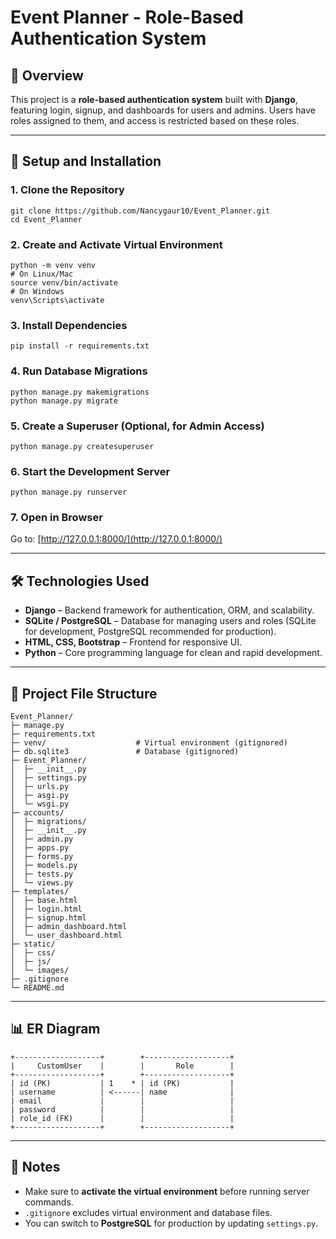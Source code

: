 # Event Planner - Role-Based Authentication System

## 📍 Overview

This project is a **role-based authentication system** built with **Django**, featuring login, signup, and dashboards for users and admins. Users have roles assigned to them, and access is restricted based on these roles.

---

## 🔧 Setup and Installation

### 1. Clone the Repository

```
git clone https://github.com/Nancygaur10/Event_Planner.git
cd Event_Planner
```

### 2. Create and Activate Virtual Environment

```
python -m venv venv
# On Linux/Mac
source venv/bin/activate
# On Windows
venv\Scripts\activate
```

### 3. Install Dependencies

```
pip install -r requirements.txt
```

### 4. Run Database Migrations

```
python manage.py makemigrations
python manage.py migrate
```

### 5. Create a Superuser (Optional, for Admin Access)

```
python manage.py createsuperuser
```

### 6. Start the Development Server

```
python manage.py runserver
```

### 7. Open in Browser

Go to: [http://127.0.0.1:8000/](http://127.0.0.1:8000/)

---

## 🛠️ Technologies Used

* **Django** – Backend framework for authentication, ORM, and scalability.
* **SQLite / PostgreSQL** – Database for managing users and roles (SQLite for development, PostgreSQL recommended for production).
* **HTML, CSS, Bootstrap** – Frontend for responsive UI.
* **Python** – Core programming language for clean and rapid development.

---

## 📁 Project File Structure

```
Event_Planner/
├─ manage.py
├─ requirements.txt
├─ venv/                    # Virtual environment (gitignored)
├─ db.sqlite3               # Database (gitignored)
├─ Event_Planner/
│  ├─ __init__.py
│  ├─ settings.py
│  ├─ urls.py
│  ├─ asgi.py
│  └─ wsgi.py
├─ accounts/
│  ├─ migrations/
│  ├─ __init__.py
│  ├─ admin.py
│  ├─ apps.py
│  ├─ forms.py
│  ├─ models.py
│  ├─ tests.py
│  └─ views.py
├─ templates/
│  ├─ base.html
│  ├─ login.html
│  ├─ signup.html
│  ├─ admin_dashboard.html
│  └─ user_dashboard.html
├─ static/
│  ├─ css/
│  ├─ js/
│  └─ images/
├─ .gitignore
└─ README.md
```

---

## 📊 ER Diagram

```
+-------------------+        +-------------------+
|     CustomUser    |        |       Role        |
+-------------------+        +-------------------+
| id (PK)           | 1    * | id (PK)           |
| username          | <------| name              |
| email             |        |                   |
| password          |        |                   |
| role_id (FK)      |        |                   |
+-------------------+        +-------------------+
```

---

## 📍 Notes

* Make sure to **activate the virtual environment** before running server commands.
* `.gitignore` excludes virtual environment and database files.
* You can switch to **PostgreSQL** for production by updating `settings.py`.
